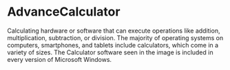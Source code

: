 # AdvanceCalculator
Calculating hardware or software that can execute operations like addition, multiplication, subtraction, or division.
The majority of operating systems on computers, smartphones, and tablets include calculators, which come in a variety of sizes. 
The Calculator software seen in the image is included in every version of Microsoft Windows.
